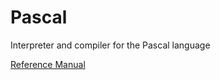 # Pascal
Interpreter and compiler for the Pascal language

[Reference Manual](https://public.support.unisys.com/aseries/docs/clearpath-mcp-17.0/pdf/86000080-103.pdf)
